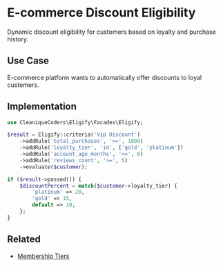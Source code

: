 # E-commerce Discount Eligibility

Dynamic discount eligibility for customers based on loyalty and purchase history.

## Use Case

E-commerce platform wants to automatically offer discounts to loyal customers.

## Implementation

```php
use CleaniqueCoders\Eligify\Facades\Eligify;

$result = Eligify::criteria('Vip Discount')
    ->addRule('total_purchases', '>=', 1000)
    ->addRule('loyalty_tier', 'in', ['gold', 'platinum'])
    ->addRule('account_age_months', '>=', 6)
    ->addRule('reviews_count', '>=', 5)
    ->evaluate($customer);

if ($result->passed()) {
    $discountPercent = match($customer->loyalty_tier) {
        'platinum' => 20,
        'gold' => 15,
        default => 10,
    };
}
```

## Related

- [Membership Tiers](../advanced/membership-tiers.md)
